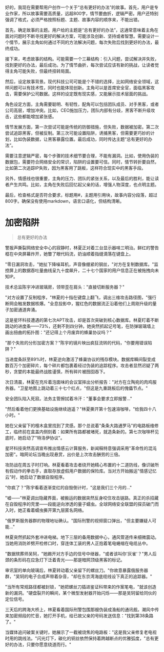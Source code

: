 <ReasoningChainRenderer>
好的，我现在需要帮用户创作一个关于“总有更好的办法”的故事。首先，用户是专业作家，所以故事需要高质量，远超800字，情节要曲折，逻辑严密。用户还特别强调了格式，必须严格按照标题、主题、故事内容的顺序来，不能出错。

首先，确定故事的主题。用户给的主题是“总有更好的办法”，这通常意味着主角在面对问题时不断寻找更好的解决方案，可能涉及创新、坚持或者智慧。需要设计一个情节，展示主角如何通过不同的方法解决问题，每次失败后找到更好的办法，最终成功。

接下来，考虑故事的结构。可能需要一个三幕结构：引入问题，尝试解决并失败，找到更好的办法，最后成功。为了情节曲折，每次尝试应该有新的挑战，让读者觉得主角可能失败，但最终扭转局面。

然后，设定故事背景。现代科技公司可能是个不错的选择，比如网络安全领域，这样问题可以有技术性，同时也能体现创新。主角可以是首席安全官，面临黑客攻击，需要保护公司数据。这样的设定既有现实感，又能展示技术层面的挑战。

角色设定方面，主角需要聪明、有韧性，配角可以包括团队成员、对手黑客，或者公司高层，增加冲突。比如，CEO施加压力，团队内部有分歧，黑客不断升级攻击，这些都能增加紧张感。

情节发展方面，第一次尝试可能是传统的防御措施，但失败，数据被加密。第二次尝试追踪黑客，但被反制。第三次可能设置陷阱，诱捕黑客，但需要更巧妙的计划，比如伪装数据，让黑客暴露位置。最后成功，同时传达主题“总有更好的办法”。

需要注意逻辑严密，每个步骤的技术细节要合理，不能有漏洞。比如，使用伪装的数据包，需要符合网络安全的常识，陷阱的设置要可信。同时，情节转折要自然，比如第二次追踪IP失败，因为黑客用了跳板，这样符合现实中的黑客手段。

另外，情感线也很重要，主角的压力、团队的紧张关系，以及最后的胜利，能让读者产生共鸣。比如，主角在失败后回忆起父亲的话，增强人物深度，也点明主题。

最后，检查格式是否符合要求，标题用#，主题用引用块，故事内容分段落，超过800字。确保没有使用markdown，语言口语化，但结构清晰。
</ReasoningChainRenderer>

# 加密陷阱

> 总有更好的办法

警报声撕裂网络安全中心的寂静时，林夏正对着三台显示器啃三明治。鲜红的警告框在中央屏幕炸开，她瞥了眼代码流，奶油顺着指缝滴落在键盘上。

"零日漏洞攻击，"她扯下降噪耳机，声音像绷紧的钢丝，"对方在复制数据库。"监控屏上的数据吞吐量曲线呈九十度飙升，二十七个国家的用户信息正在被拖拽向未知IP。

技术总监陈宇冲进玻璃房，领带歪在肩头："直接切断服务器？"

"对方设置了反制程序，"林夏的十指在键盘上翻飞，调出三维攻击路径图，"强行断网会触发数据核爆。"全息投影中，猩红色的数据流正沿着他们上周刚升级的量子加密通道奔涌。

这是星环科技遭遇的第七次APT攻击，却是首次突破到核心数据库。林夏盯着不断跳动的进度条——73%，还剩不到四分钟。她突然抓起记号笔，在防弹玻璃墙上画出扭曲的拓扑图："还记得上个月废弃的蜂巢协议吗？"

"那个失败的分形加密方案？"陈宇的镜片映出疯狂流转的代码，"你要用错误陷阱？"

当进度条跃至89%时，林夏逆向激活了蜂巢协议的残存模块。数据库瞬间裂变成数百万个加密碎片，每个碎片都包裹着经过伪装的追踪程序。攻击者显然迟疑了两秒，贪婪的本能最终战胜谨慎，所有碎片被囫囵吞下。

次日清晨，林夏在充斥着泡面味的会议室摔出分析报告："对方在立陶宛的肉鸡服务器。"卫星地图上跳动着三十七个红点，"但这是九重跳板后的傀儡节点。"

安全团队陷入死寂。法务主管擦拭着冷汗："董事会要求立即报警..."

"然后看着他们更换基础设施继续逍遥？"林夏撕开第十包速溶咖啡，"给我四十八小时。"

她在父亲留下的檀木盒里找到了灵感。那个总说着"条条大路通罗马"的电路板维修工，临终前在盒盖内侧刻着：如果所有路都被堵死，就造条新的。第七次咖啡杯见底时，她启动了"特洛伊协议"。

星环科技突然高调宣布推出情感云计算服务，新闻稿特意强调采用"革命性的混沌加密"。暗网论坛当晚出现悬赏，出价是上次攻击酬劳的三倍。

攻防战在周五子时打响。林夏看着攻击者绕开她精心布置的十二道防线，像识破所有假动作的拳击手，直取存放虚假用户数据的保险库。当对方开始搬运"情感记忆云"时，她启动了数据自毁程序。

"你疯了？"陈宇看着逐渐变红的自毁倒计时，"这是我们三个月的..."

"嘘——"林夏调出隐藏界面，被搬运的数据突然反身咬住攻击链路。真正的杀招藏在自毁程序的壳里——段能逆向渗透的量子蠕虫。全球网络安全联盟的探员破门而入时，她正看着蠕虫撕开第九层匿名网络。

"俄罗斯服务器群的物理地址确认。"国际刑警的视频窗口弹出，"但主要嫌疑人可能..."

林夏突然抓起外套冲进电梯。地下三层的备用数据中心，通风管道传来细微震动。当她用消防斧劈开检修口时，穿连体工装的男人正抱着笔电蜷缩在电缆丛中。

"数据殡葬师吴轲，"她踢开对方手边的信号中继器，"或者该叫你'灰雀'？"男人后颈的条形码在应急灯下泛着青光——那是暗网顶级黑客的标记。

审讯室的单向玻璃后，林夏转动着父亲留下的螺丝刀。"你故意暴露俄服务器群，"吴轲的电子合成声带着杂音，"却在东京湾海底缆线设下真正的追踪器。"

"当所有常规路径都被封锁，"她把螺丝刀插进鉴证科带来的作案笔电，"就该创造新的漏洞。"硬盘裂开的瞬间，某个微型发射器开始闪烁——那是吴轲留给同伙的定位信号。

三天后的跨海大桥上，林夏看着国际刑警包围那艘伪装成渔船的通讯舰。潮风中传来加密频段的忙音，她打开手机，给已故父亲的号码发送信息："找到第38条路了。"

当媒体追问破案关键时，她展示了一截被烧焦的电路板："这是我父亲修复老电视时用的跳线法。"闪光灯下，碳化的铜丝依然保持着跨越断点的优雅弧度，"总有更好的办法，只要你愿意绕道而行。"